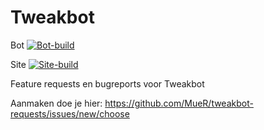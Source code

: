 # Tweakbot
Bot
[![Bot-build](https://github.com/MueR/tweakbot/actions/workflows/docker-image.yml/badge.svg)](https://github.com/MueR/tweakbot/actions/workflows/docker-image.yml)

Site
[![Site-build](https://github.com/MueR/tweakbot.nl/actions/workflows/docker-image.yml/badge.svg)](https://github.com/MueR/tweakbot.nl/actions/workflows/docker-image.yml)


Feature requests en bugreports voor Tweakbot

Aanmaken doe je hier: https://github.com/MueR/tweakbot-requests/issues/new/choose
